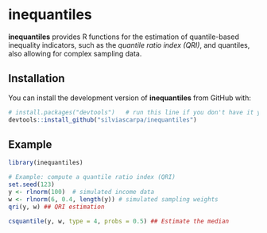# inequantiles

<!-- badges: start -->
<!-- badges: end -->

**inequantiles** provides R functions for the estimation of quantile-based inequality indicators, 
such as the *quantile ratio index (QRI)*, and quantiles, also allowing for complex sampling data.

## Installation

You can install the development version of **inequantiles** from GitHub with:

```r
# install.packages("devtools")   # run this line if you don't have it yet
devtools::install_github("silviascarpa/inequantiles")
```

## Example

```r
library(inequantiles)

# Example: compute a quantile ratio index (QRI)
set.seed(123)
y <- rlnorm(100)  # simulated income data
w <- rlnorm(6, 0.4, length(y)) # simulated sampling weights
qri(y, w) ## QRI estimation

csquantile(y, w, type = 4, probs = 0.5) ## Estimate the median
```

